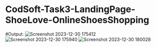 # CodSoft-Task3-LandingPage-ShoeLove-OnlineShoesShopping
#Output:
![Screenshot 2023-12-30 175412](https://github.com/SamruddhiNadgouda/CodSoft-Task3-LandingPage-ShoeLove-OnlineShoesShopping/assets/97962486/1d4289cb-dec7-46c0-8481-cb3f90349075)
![Screenshot 2023-12-30 175940](https://github.com/SamruddhiNadgouda/CodSoft-Task3-LandingPage-ShoeLove-OnlineShoesShopping/assets/97962486/c75e13c4-18c5-451c-97b3-00ca3ca842d8)
![Screenshot 2023-12-30 180028](https://github.com/SamruddhiNadgouda/CodSoft-Task3-LandingPage-ShoeLove-OnlineShoesShopping/assets/97962486/a09f1d66-3cd3-463c-94b3-cb275b5bec0a)
